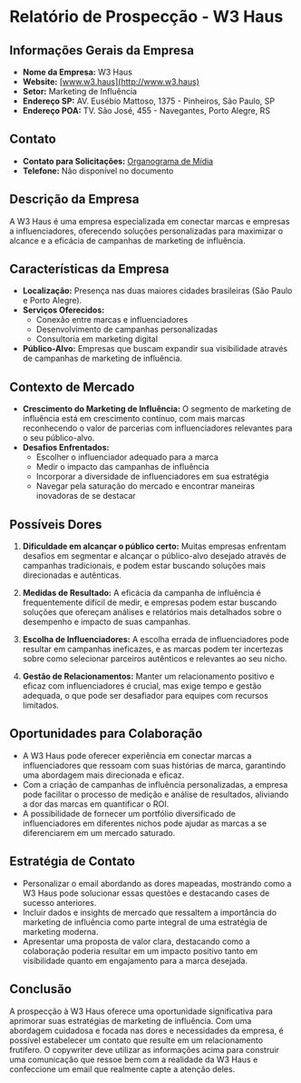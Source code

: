 # Relatório de Prospecção - W3 Haus

## Informações Gerais da Empresa
- **Nome da Empresa:** W3 Haus
- **Website:** [www.w3.haus](http://www.w3.haus)
- **Setor:** Marketing de Influência
- **Endereço SP:** AV. Eusébio Mattoso, 1375 - Pinheiros, São Paulo, SP
- **Endereço POA:** TV. São José, 455 - Navegantes, Porto Alegre, RS

## Contato
- **Contato para Solicitações:** [Organograma de Mídia](mailto:contato@w3.haus)
- **Telefone:** Não disponível no documento

## Descrição da Empresa
A W3 Haus é uma empresa especializada em conectar marcas e empresas a influenciadores, oferecendo soluções personalizadas para maximizar o alcance e a eficácia de campanhas de marketing de influência. 

## Características da Empresa
- **Localização:** Presença nas duas maiores cidades brasileiras (São Paulo e Porto Alegre).
- **Serviços Oferecidos:**
  - Conexão entre marcas e influenciadores
  - Desenvolvimento de campanhas personalizadas
  - Consultoria em marketing digital
- **Público-Alvo:** Empresas que buscam expandir sua visibilidade através de campanhas de marketing de influência.

## Contexto de Mercado
- **Crescimento do Marketing de Influência:** O segmento de marketing de influência está em crescimento contínuo, com mais marcas reconhecendo o valor de parcerias com influenciadores relevantes para o seu público-alvo.
- **Desafios Enfrentados:**
  - Escolher o influenciador adequado para a marca
  - Medir o impacto das campanhas de influência
  - Incorporar a diversidade de influenciadores em sua estratégia
  - Navegar pela saturação do mercado e encontrar maneiras inovadoras de se destacar

## Possíveis Dores
1. **Dificuldade em alcançar o público certo:** Muitas empresas enfrentam desafios em segmentar e alcançar o público-alvo desejado através de campanhas tradicionais, e podem estar buscando soluções mais direcionadas e autênticas.
  
2. **Medidas de Resultado:** A eficácia da campanha de influência é frequentemente difícil de medir, e empresas podem estar buscando soluções que ofereçam análises e relatórios mais detalhados sobre o desempenho e impacto de suas campanhas.

3. **Escolha de Influenciadores:** A escolha errada de influenciadores pode resultar em campanhas ineficazes, e as marcas podem ter incertezas sobre como selecionar parceiros autênticos e relevantes ao seu nicho.

4. **Gestão de Relacionamentos:** Manter um relacionamento positivo e eficaz com influenciadores é crucial, mas exige tempo e gestão adequada, o que pode ser desafiador para equipes com recursos limitados.

## Oportunidades para Colaboração
- A W3 Haus pode oferecer experiência em conectar marcas a influenciadores que ressoam com suas histórias de marca, garantindo uma abordagem mais direcionada e eficaz.
- Com a criação de campanhas de influência personalizadas, a empresa pode facilitar o processo de medição e análise de resultados, aliviando a dor das marcas em quantificar o ROI.
- A possibilidade de fornecer um portfólio diversificado de influenciadores em diferentes nichos pode ajudar as marcas a se diferenciarem em um mercado saturado.

## Estratégia de Contato
- Personalizar o email abordando as dores mapeadas, mostrando como a W3 Haus pode solucionar essas questões e destacando cases de sucesso anteriores.
- Incluir dados e insights de mercado que ressaltem a importância do marketing de influência como parte integral de uma estratégia de marketing moderna.
- Apresentar uma proposta de valor clara, destacando como a colaboração poderia resultar em um impacto positivo tanto em visibilidade quanto em engajamento para a marca desejada.

## Conclusão
A prospecção à W3 Haus oferece uma oportunidade significativa para aprimorar suas estratégias de marketing de influência. Com uma abordagem cuidadosa e focada nas dores e necessidades da empresa, é possível estabelecer um contato que resulte em um relacionamento frutífero. O copywriter deve utilizar as informações acima para construir uma comunicação que ressoe bem com a realidade da W3 Haus e confeccione um email que realmente capte a atenção deles.